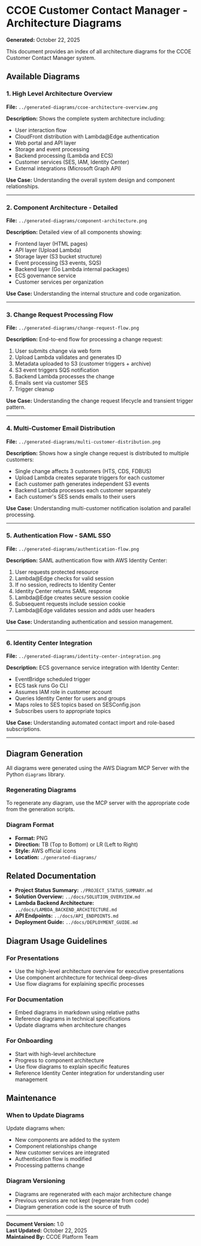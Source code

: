 # CCOE Customer Contact Manager - Architecture Diagrams

**Generated:** October 22, 2025

This document provides an index of all architecture diagrams for the CCOE Customer Contact Manager system.

## Available Diagrams

### 1. High Level Architecture Overview
**File:** `../generated-diagrams/ccoe-architecture-overview.png`

**Description:** Shows the complete system architecture including:
- User interaction flow
- CloudFront distribution with Lambda@Edge authentication
- Web portal and API layer
- Storage and event processing
- Backend processing (Lambda and ECS)
- Customer services (SES, IAM, Identity Center)
- External integrations (Microsoft Graph API)

**Use Case:** Understanding the overall system design and component relationships.

---

### 2. Component Architecture - Detailed
**File:** `../generated-diagrams/component-architecture.png`

**Description:** Detailed view of all components showing:
- Frontend layer (HTML pages)
- API layer (Upload Lambda)
- Storage layer (S3 bucket structure)
- Event processing (S3 events, SQS)
- Backend layer (Go Lambda internal packages)
- ECS governance service
- Customer services per organization

**Use Case:** Understanding the internal structure and code organization.

---

### 3. Change Request Processing Flow
**File:** `../generated-diagrams/change-request-flow.png`

**Description:** End-to-end flow for processing a change request:
1. User submits change via web form
2. Upload Lambda validates and generates ID
3. Metadata uploaded to S3 (customer triggers + archive)
4. S3 event triggers SQS notification
5. Backend Lambda processes the change
6. Emails sent via customer SES
7. Trigger cleanup

**Use Case:** Understanding the change request lifecycle and transient trigger pattern.

---

### 4. Multi-Customer Email Distribution
**File:** `../generated-diagrams/multi-customer-distribution.png`

**Description:** Shows how a single change request is distributed to multiple customers:
- Single change affects 3 customers (HTS, CDS, FDBUS)
- Upload Lambda creates separate triggers for each customer
- Each customer path generates independent S3 events
- Backend Lambda processes each customer separately
- Each customer's SES sends emails to their users

**Use Case:** Understanding multi-customer notification isolation and parallel processing.

---

### 5. Authentication Flow - SAML SSO
**File:** `../generated-diagrams/authentication-flow.png`

**Description:** SAML authentication flow with AWS Identity Center:
1. User requests protected resource
2. Lambda@Edge checks for valid session
3. If no session, redirects to Identity Center
4. Identity Center returns SAML response
5. Lambda@Edge creates secure session cookie
6. Subsequent requests include session cookie
7. Lambda@Edge validates session and adds user headers

**Use Case:** Understanding authentication and session management.

---

### 6. Identity Center Integration
**File:** `../generated-diagrams/identity-center-integration.png`

**Description:** ECS governance service integration with Identity Center:
- EventBridge scheduled trigger
- ECS task runs Go CLI
- Assumes IAM role in customer account
- Queries Identity Center for users and groups
- Maps roles to SES topics based on SESConfig.json
- Subscribes users to appropriate topics

**Use Case:** Understanding automated contact import and role-based subscriptions.

---

## Diagram Generation

All diagrams were generated using the AWS Diagram MCP Server with the Python `diagrams` library.

### Regenerating Diagrams

To regenerate any diagram, use the MCP server with the appropriate code from the generation scripts.

### Diagram Format

- **Format:** PNG
- **Direction:** TB (Top to Bottom) or LR (Left to Right)
- **Style:** AWS official icons
- **Location:** `./generated-diagrams/`

## Related Documentation

- **Project Status Summary:** `./PROJECT_STATUS_SUMMARY.md`
- **Solution Overview:** `../docs/SOLUTION_OVERVIEW.md`
- **Lambda Backend Architecture:** `../docs/LAMBDA_BACKEND_ARCHITECTURE.md`
- **API Endpoints:** `../docs/API_ENDPOINTS.md`
- **Deployment Guide:** `../docs/DEPLOYMENT_GUIDE.md`

## Diagram Usage Guidelines

### For Presentations
- Use the high-level architecture overview for executive presentations
- Use component architecture for technical deep-dives
- Use flow diagrams for explaining specific processes

### For Documentation
- Embed diagrams in markdown using relative paths
- Reference diagrams in technical specifications
- Update diagrams when architecture changes

### For Onboarding
- Start with high-level architecture
- Progress to component architecture
- Use flow diagrams to explain specific features
- Reference Identity Center integration for understanding user management

## Maintenance

### When to Update Diagrams

Update diagrams when:
- New components are added to the system
- Component relationships change
- New customer services are integrated
- Authentication flow is modified
- Processing patterns change

### Diagram Versioning

- Diagrams are regenerated with each major architecture change
- Previous versions are not kept (regenerate from code)
- Diagram generation code is the source of truth

---

**Document Version:** 1.0  
**Last Updated:** October 22, 2025  
**Maintained By:** CCOE Platform Team
